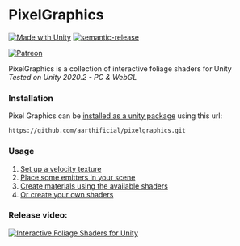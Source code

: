 # PixelGraphics

[![Made with Unity](https://img.shields.io/badge/Made%20with-Unity-57b9d3.svg?style=flat&logo=unity)](https://unity3d.com)
[![semantic-release](https://img.shields.io/badge/%20%20%F0%9F%93%A6%F0%9F%9A%80-semantic--release-e10079.svg)](https://github.com/semantic-release/semantic-release)

[![Patreon](https://img.shields.io/endpoint.svg?url=https%3A%2F%2Fshieldsio-patreon.vercel.app%2Fapi%3Fusername%3DSebastianLague%26type%3Dpatrons&style=for-the-badge)](https://www.patreon.com/aarthificial)

PixelGraphics is a collection of interactive foliage shaders for Unity<br>
_Tested on Unity 2020.2 - PC & WebGL_

### Installation
Pixel Graphics can be [installed as a unity package](https://docs.unity3d.com/Manual/upm-ui-giturl.html) 
using this url:
```
https://github.com/aarthificial/pixelgraphics.git
```

### Usage
1. [Set up a velocity texture](./Documentation~/velocity.md)
1. [Place some emitters in your scene](./Documentation~/emitters.md)
1. [Create materials using the available shaders](./Documentation~/shaders.md)
1. [Or create your own shaders](./Documentation~/properties.md)

### Release video:
[![Interactive Foliage Shaders for Unity](https://img.youtube.com/vi/VIDEO_ID/maxresdefault.jpg)](https://youtu.be/VIDEO_ID)
